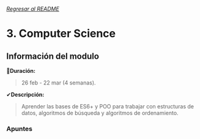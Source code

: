 [*Regresar al README*](https://github.com/PJDev1/mi-block-de-notas/blob/main/README.md)

# 3. Computer Science

## Información del modulo

📅**Duración:** 
> 26 feb - 22 mar (4 semanas).

✔**Descripción:**
>Aprender las bases de ES6+ y POO para trabajar con estructuras de datos, algoritmos de búsqueda y algoritmos de ordenamiento.

### Apuntes 
